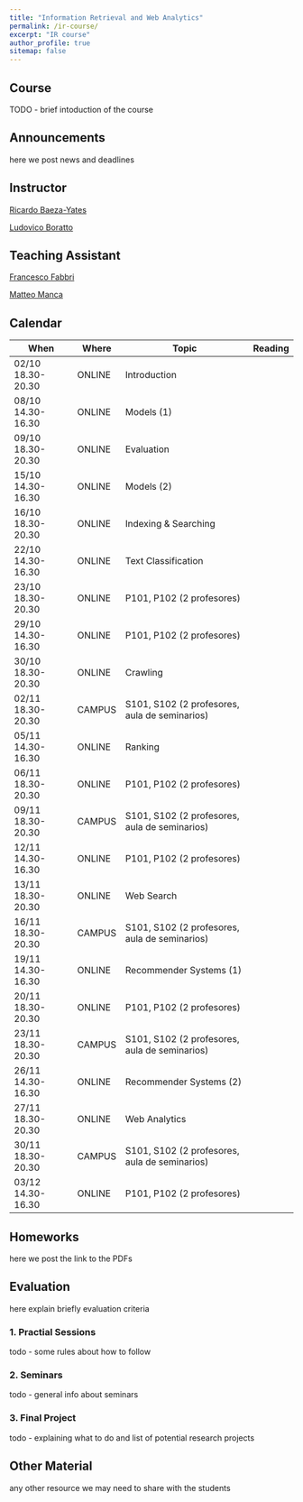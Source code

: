 ```yaml
---
title: "Information Retrieval and Web Analytics"
permalink: /ir-course/
excerpt: "IR course"
author_profile: true
sitemap: false
---
```


## Course
TODO - brief intoduction of the course

## Announcements
here we post news and deadlines

## Instructor

[Ricardo Baeza-Yates](http://www.baeza.cl/)

[Ludovico Boratto](https://www.ludovicoboratto.com/)

## Teaching Assistant

[Francesco Fabbri](frafabbri.github.io)

[Matteo Manca](https://www.linkedin.com/in/matteo-manca-72712820/)


## Calendar


| **When**              | **Where**  | **Topic**                                         | **Reading** |
|-------------------|--------|-----------------------------------------------|----------|
| 02/10 18.30-20.30 | ONLINE | Introduction                                  |          |
| 08/10 14.30-16.30 | ONLINE | Models (1)                                    |          |
| 09/10 18.30-20.30 | ONLINE | Evaluation                                    |          |
| 15/10 14.30-16.30 | ONLINE | Models (2)                                    |          |
| 16/10 18.30-20.30 | ONLINE | Indexing & Searching                          |          |
| 22/10 14.30-16.30 | ONLINE | Text Classification                           |          |
| 23/10 18.30-20.30 | ONLINE | P101, P102 (2 profesores)                     |          |
| 29/10 14.30-16.30 | ONLINE | P101, P102 (2 profesores)                     |          |
| 30/10 18.30-20.30 | ONLINE | Crawling                                      |          |
| 02/11 18.30-20.30 | CAMPUS | S101, S102 (2 profesores, aula de seminarios) |          |
| 05/11 14.30-16.30 | ONLINE | Ranking                                       |          |
| 06/11 18.30-20.30 | ONLINE | P101, P102 (2 profesores)                     |          |
| 09/11 18.30-20.30 | CAMPUS | S101, S102 (2 profesores, aula de seminarios) |          |
| 12/11 14.30-16.30 | ONLINE | P101, P102 (2 profesores)                     |          |
| 13/11 18.30-20.30 | ONLINE | Web Search                                    |          |
| 16/11 18.30-20.30 | CAMPUS | S101, S102 (2 profesores, aula de seminarios) |          |
| 19/11 14.30-16.30 | ONLINE | Recommender Systems (1)                       |          |
| 20/11 18.30-20.30 | ONLINE | P101, P102 (2 profesores)                     |          |
| 23/11 18.30-20.30 | CAMPUS | S101, S102 (2 profesores, aula de seminarios) |          |
| 26/11 14.30-16.30 | ONLINE | Recommender Systems (2)                       |          |
| 27/11 18.30-20.30 | ONLINE | Web Analytics                                 |          |
| 30/11 18.30-20.30 | CAMPUS | S101, S102 (2 profesores, aula de seminarios) |          |
| 03/12 14.30-16.30 | ONLINE | P101, P102   (2 profesores)                   |          |


## Homeworks
here we post the link to the PDFs


## Evaluation
here explain briefly evaluation criteria


### 1. Practial Sessions
todo - some rules about how to follow

### 2. Seminars 
todo - general info about seminars

### 3. Final Project
todo - explaining what to do and list of potential research projects 

## Other Material

any other resource we may need to share with the students
